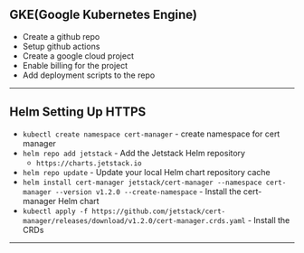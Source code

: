 ## GKE(Google Kubernetes Engine)
- Create a github repo
- Setup github actions
- Create a google cloud project
- Enable billing for the project
- Add deployment scripts to the repo
---

## Helm Setting Up HTTPS
- `kubectl create namespace cert-manager` - create namespace for cert manager
- `helm repo add jetstack` - Add the Jetstack Helm repository
  - `https://charts.jetstack.io`
- `helm repo update` - Update your local Helm chart repository cache
- `helm install cert-manager jetstack/cert-manager --namespace cert-manager --version v1.2.0 --create-namespace` - Install the cert-manager Helm chart
- `kubectl apply -f https://github.com/jetstack/cert-manager/releases/download/v1.2.0/cert-manager.crds.yaml` - Install the CRDs
---